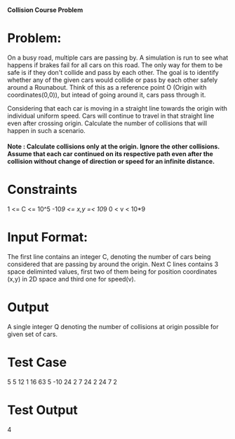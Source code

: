 #### Collision Course Problem

# Problem:
On a busy road, multiple cars are passing by. A simulation is run to see what happens if brakes fail for all cars on this road. The only way for them to be safe is if they don't collide and pass by each other. The goal is to identify whether any of the given cars would collide or pass by each other safely around a Rounabout. Think of this as a reference point O (Origin with coordinates(0,0)), but intead of going around it, cars pass through it.

Considering that each car is moving in a straight line towards the origin with individual uniform speed. Cars will continue to travel in that straight line even after crossing origin. Calculate the number of collisions that will happen in such a scenario.

#### Note : Calculate collisions only at the origin. Ignore the other collisions. Assume that each car continued on its respective path even after the collision without change of direction or speed for an infinite distance.

# Constraints
1 <= C <= 10^5
-10*9 <= x,y =< 10*9
0 < v < 10*9

# Input Format:
The first line contains an integer C, denoting the number of cars being considered that are passing by around the origin.
Next C lines contains 3 space deliminted values, first two of them being for position coordinates (x,y) in 2D space and third one for speed(v).

# Output
A single integer Q denoting the number of collisions at origin possible for given set of cars.

# Test Case
5
5 12 1
16 63 5
-10 24 2
7 24 2
24 7 2

# Test Output
4

